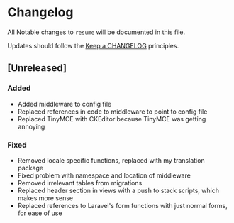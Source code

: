 # Changelog

All Notable changes to `resume` will be documented in this file.

Updates should follow the [Keep a CHANGELOG](http://keepachangelog.com/) principles.

## [Unreleased]

### Added
- Added middleware to config file
- Replaced references in code to middleware to point to config file
- Replaced TinyMCE with CKEditor because TinyMCE was getting annoying

### Fixed
- Removed locale specific functions, replaced with my translation package
- Fixed problem with namespace and location of middleware
- Removed irrelevant tables from migrations
- Replaced header section in views with a push to stack scripts, which makes more sense
- Replaced references to Laravel's form functions with just normal forms, for ease of use